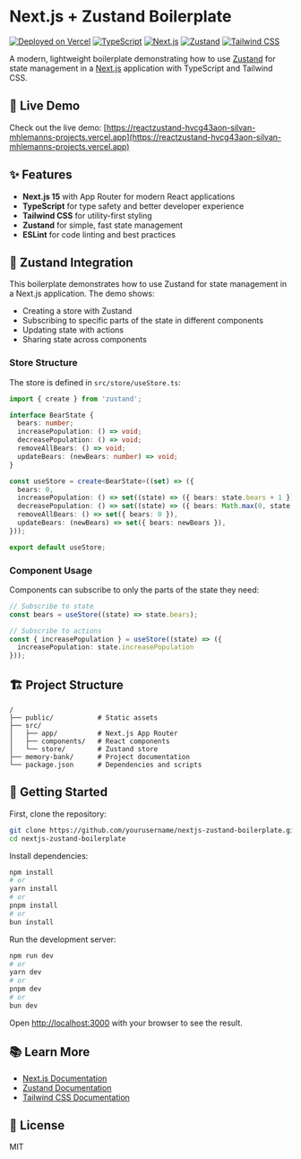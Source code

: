 # Next.js + Zustand Boilerplate

[![Deployed on Vercel](https://img.shields.io/badge/Deployed%20on-Vercel-black?logo=vercel)](https://reactzustand-hvcg43aon-silvan-mhlemanns-projects.vercel.app)
[![TypeScript](https://img.shields.io/badge/TypeScript-4.9.5-blue?logo=typescript)](https://www.typescriptlang.org/)
[![Next.js](https://img.shields.io/badge/Next.js-15-black?logo=next.js)](https://nextjs.org/)
[![Zustand](https://img.shields.io/badge/Zustand-latest-brown)](https://zustand.docs.pmnd.rs/)
[![Tailwind CSS](https://img.shields.io/badge/Tailwind%20CSS-latest-38B2AC?logo=tailwind-css)](https://tailwindcss.com/)

A modern, lightweight boilerplate demonstrating how to use [Zustand](https://zustand.docs.pmnd.rs/) for state management in a [Next.js](https://nextjs.org) application with TypeScript and Tailwind CSS.

## 🚀 Live Demo

Check out the live demo: [https://reactzustand-hvcg43aon-silvan-mhlemanns-projects.vercel.app](https://reactzustand-hvcg43aon-silvan-mhlemanns-projects.vercel.app)

## ✨ Features

- **Next.js 15** with App Router for modern React applications
- **TypeScript** for type safety and better developer experience
- **Tailwind CSS** for utility-first styling
- **Zustand** for simple, fast state management
- **ESLint** for code linting and best practices

## 🐻 Zustand Integration

This boilerplate demonstrates how to use Zustand for state management in a Next.js application. The demo shows:

- Creating a store with Zustand
- Subscribing to specific parts of the state in different components
- Updating state with actions
- Sharing state across components

### Store Structure

The store is defined in `src/store/useStore.ts`:

```typescript
import { create } from 'zustand';

interface BearState {
  bears: number;
  increasePopulation: () => void;
  decreasePopulation: () => void;
  removeAllBears: () => void;
  updateBears: (newBears: number) => void;
}

const useStore = create<BearState>((set) => ({
  bears: 0,
  increasePopulation: () => set((state) => ({ bears: state.bears + 1 })),
  decreasePopulation: () => set((state) => ({ bears: Math.max(0, state.bears - 1) })),
  removeAllBears: () => set({ bears: 0 }),
  updateBears: (newBears) => set({ bears: newBears }),
}));

export default useStore;
```

### Component Usage

Components can subscribe to only the parts of the state they need:

```typescript
// Subscribe to state
const bears = useStore((state) => state.bears);

// Subscribe to actions
const { increasePopulation } = useStore((state) => ({
  increasePopulation: state.increasePopulation
}));
```

## 🏗️ Project Structure

```
/
├── public/           # Static assets
├── src/
│   ├── app/          # Next.js App Router
│   ├── components/   # React components
│   └── store/        # Zustand store
├── memory-bank/      # Project documentation
└── package.json      # Dependencies and scripts
```

## 🚦 Getting Started

First, clone the repository:

```bash
git clone https://github.com/yourusername/nextjs-zustand-boilerplate.git
cd nextjs-zustand-boilerplate
```

Install dependencies:

```bash
npm install
# or
yarn install
# or
pnpm install
# or
bun install
```

Run the development server:

```bash
npm run dev
# or
yarn dev
# or
pnpm dev
# or
bun dev
```

Open [http://localhost:3000](http://localhost:3000) with your browser to see the result.

## 📚 Learn More

- [Next.js Documentation](https://nextjs.org/docs)
- [Zustand Documentation](https://zustand.docs.pmnd.rs/)
- [Tailwind CSS Documentation](https://tailwindcss.com/docs)

## 📝 License

MIT

